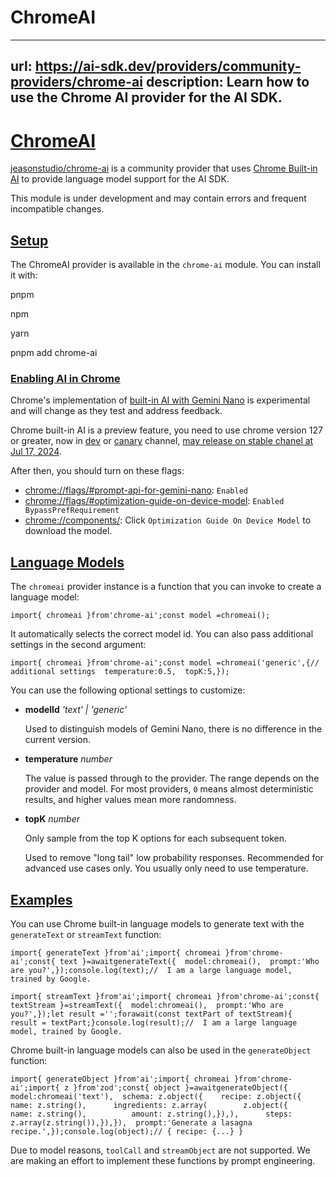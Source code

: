 # ChromeAI


---
url: https://ai-sdk.dev/providers/community-providers/chrome-ai
description: Learn how to use the Chrome AI provider for the AI SDK.
---


# [ChromeAI](#chromeai)


[jeasonstudio/chrome-ai](https://github.com/jeasonstudio/chrome-ai) is a community provider that uses [Chrome Built-in AI](https://developer.chrome.com/docs/ai/built-in) to provide language model support for the AI SDK.

This module is under development and may contain errors and frequent incompatible changes.


## [Setup](#setup)


The ChromeAI provider is available in the `chrome-ai` module. You can install it with:

pnpm

npm

yarn

pnpm add chrome-ai


### [Enabling AI in Chrome](#enabling-ai-in-chrome)


Chrome's implementation of [built-in AI with Gemini Nano](https://developer.chrome.com/docs/ai/built-in) is experimental and will change as they test and address feedback.

Chrome built-in AI is a preview feature, you need to use chrome version 127 or greater, now in [dev](https://www.google.com/chrome/dev/?extra=devchannel) or [canary](https://www.google.com/chrome/canary/) channel, [may release on stable chanel at Jul 17, 2024](https://chromestatus.com/roadmap).

After then, you should turn on these flags:

-   [chrome://flags/#prompt-api-for-gemini-nano](chrome://flags/#prompt-api-for-gemini-nano): `Enabled`
-   [chrome://flags/#optimization-guide-on-device-model](chrome://flags/#optimization-guide-on-device-model): `Enabled BypassPrefRequirement`
-   [chrome://components/](chrome://components/): Click `Optimization Guide On Device Model` to download the model.


## [Language Models](#language-models)


The `chromeai` provider instance is a function that you can invoke to create a language model:

```
import{ chromeai }from'chrome-ai';const model =chromeai();
```

It automatically selects the correct model id. You can also pass additional settings in the second argument:

```
import{ chromeai }from'chrome-ai';const model =chromeai('generic',{// additional settings  temperature:0.5,  topK:5,});
```

You can use the following optional settings to customize:

-   **modelId** *'text' | 'generic'*

    Used to distinguish models of Gemini Nano, there is no difference in the current version.

-   **temperature** *number*

    The value is passed through to the provider. The range depends on the provider and model. For most providers, `0` means almost deterministic results, and higher values mean more randomness.

-   **topK** *number*

    Only sample from the top K options for each subsequent token.

    Used to remove "long tail" low probability responses. Recommended for advanced use cases only. You usually only need to use temperature.



## [Examples](#examples)


You can use Chrome built-in language models to generate text with the `generateText` or `streamText` function:

```
import{ generateText }from'ai';import{ chromeai }from'chrome-ai';const{ text }=awaitgenerateText({  model:chromeai(),  prompt:'Who are you?',});console.log(text);//  I am a large language model, trained by Google.
```

```
import{ streamText }from'ai';import{ chromeai }from'chrome-ai';const{ textStream }=streamText({  model:chromeai(),  prompt:'Who are you?',});let result ='';forawait(const textPart of textStream){  result = textPart;}console.log(result);//  I am a large language model, trained by Google.
```

Chrome built-in language models can also be used in the `generateObject` function:

```
import{ generateObject }from'ai';import{ chromeai }from'chrome-ai';import{ z }from'zod';const{ object }=awaitgenerateObject({  model:chromeai('text'),  schema: z.object({    recipe: z.object({      name: z.string(),      ingredients: z.array(        z.object({          name: z.string(),          amount: z.string(),}),),      steps: z.array(z.string()),}),}),  prompt:'Generate a lasagna recipe.',});console.log(object);// { recipe: {...} }
```

Due to model reasons, `toolCall` and `streamObject` are not supported. We are making an effort to implement these functions by prompt engineering.
